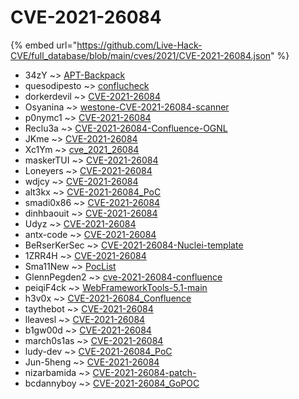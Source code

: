# CVE-2021-26084
{% embed url="https://github.com/Live-Hack-CVE/full_database/blob/main/cves/2021/CVE-2021-26084.json" %}

* 34zY ~> [APT-Backpack](https://www.alice-snow.ru/2021/database/cve-2021-26084/apt-backpack-34zy)
* quesodipesto ~> [conflucheck](https://www.alice-snow.ru/2021/database/cve-2021-26084/conflucheck-quesodipesto)
* dorkerdevil ~> [CVE-2021-26084](https://www.alice-snow.ru/2021/database/cve-2021-26084/cve-2021-26084-dorkerdevil)
* Osyanina ~> [westone-CVE-2021-26084-scanner](https://www.alice-snow.ru/2021/database/cve-2021-26084/westone-cve-2021-26084-scanner-osyanina)
* p0nymc1 ~> [CVE-2021-26084](https://www.alice-snow.ru/2021/database/cve-2021-26084/cve-2021-26084-p0nymc1)
* Reclu3a ~> [CVE-2021-26084-Confluence-OGNL](https://www.alice-snow.ru/2021/database/cve-2021-26084/cve-2021-26084-confluence-ognl-reclu3a)
* JKme ~> [CVE-2021-26084](https://www.alice-snow.ru/2021/database/cve-2021-26084/cve-2021-26084-jkme)
* Xc1Ym ~> [cve_2021_26084](https://www.alice-snow.ru/2021/database/cve-2021-26084/cve_2021_26084-xc1ym)
* maskerTUI ~> [CVE-2021-26084](https://www.alice-snow.ru/2021/database/cve-2021-26084/cve-2021-26084-maskertui)
* Loneyers ~> [CVE-2021-26084](https://www.alice-snow.ru/2021/database/cve-2021-26084/cve-2021-26084-loneyers)
* wdjcy ~> [CVE-2021-26084](https://www.alice-snow.ru/2021/database/cve-2021-26084/cve-2021-26084-wdjcy)
* alt3kx ~> [CVE-2021-26084_PoC](https://www.alice-snow.ru/2021/database/cve-2021-26084/cve-2021-26084_poc-alt3kx)
* smadi0x86 ~> [CVE-2021-26084](https://www.alice-snow.ru/2021/database/cve-2021-26084/cve-2021-26084-smadi0x86)
* dinhbaouit ~> [CVE-2021-26084](https://www.alice-snow.ru/2021/database/cve-2021-26084/cve-2021-26084-dinhbaouit)
* Udyz ~> [CVE-2021-26084](https://www.alice-snow.ru/2021/database/cve-2021-26084/cve-2021-26084-udyz)
* antx-code ~> [CVE-2021-26084](https://www.alice-snow.ru/2021/database/cve-2021-26084/cve-2021-26084-antx-code)
* BeRserKerSec ~> [CVE-2021-26084-Nuclei-template](https://www.alice-snow.ru/2021/database/cve-2021-26084/cve-2021-26084-nuclei-template-berserkersec)
* 1ZRR4H ~> [CVE-2021-26084](https://www.alice-snow.ru/2021/database/cve-2021-26084/cve-2021-26084-1zrr4h)
* Sma11New ~> [PocList](https://www.alice-snow.ru/2021/database/cve-2021-26084/poclist-sma11new)
* GlennPegden2 ~> [cve-2021-26084-confluence](https://www.alice-snow.ru/2021/database/cve-2021-26084/cve-2021-26084-confluence-glennpegden2)
* peiqiF4ck ~> [WebFrameworkTools-5.1-main](https://www.alice-snow.ru/2021/database/cve-2021-26084/webframeworktools-5.1-main-peiqif4ck)
* h3v0x ~> [CVE-2021-26084_Confluence](https://www.alice-snow.ru/2021/database/cve-2021-26084/cve-2021-26084_confluence-h3v0x)
* taythebot ~> [CVE-2021-26084](https://www.alice-snow.ru/2021/database/cve-2021-26084/cve-2021-26084-taythebot)
* lleavesl ~> [CVE-2021-26084](https://www.alice-snow.ru/2021/database/cve-2021-26084/cve-2021-26084-lleavesl)
* b1gw00d ~> [CVE-2021-26084](https://www.alice-snow.ru/2021/database/cve-2021-26084/cve-2021-26084-b1gw00d)
* march0s1as ~> [CVE-2021-26084](https://www.alice-snow.ru/2021/database/cve-2021-26084/cve-2021-26084-march0s1as)
* ludy-dev ~> [CVE-2021-26084_PoC](https://www.alice-snow.ru/2021/database/cve-2021-26084/cve-2021-26084_poc-ludy-dev)
* Jun-5heng ~> [CVE-2021-26084](https://www.alice-snow.ru/2021/database/cve-2021-26084/cve-2021-26084-jun-5heng)
* nizarbamida ~> [CVE-2021-26084-patch-](https://www.alice-snow.ru/2021/database/cve-2021-26084/cve-2021-26084-patch--nizarbamida)
* bcdannyboy ~> [CVE-2021-26084_GoPOC](https://www.alice-snow.ru/2021/database/cve-2021-26084/cve-2021-26084_gopoc-bcdannyboy)